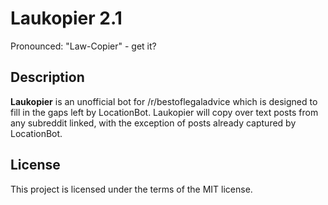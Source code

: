 # Laukopier 2.1

Pronounced: "Law-Copier" - get it?

## Description
**Laukopier** is an unofficial bot for /r/bestoflegaladvice which is designed to fill in the gaps left by LocationBot. Laukopier will copy over text posts from any subreddit linked, with the exception of posts already captured by LocationBot.

## License
This project is licensed under the terms of the MIT license.
